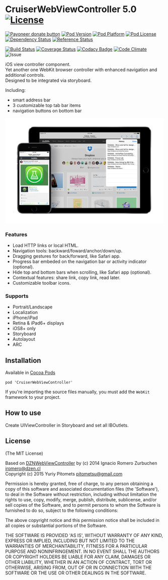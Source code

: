 CruiserWebViewController 5.0 [![License](http://img.shields.io/badge/license-MIT-blue.svg)](http://opensource.org/licenses/MIT)
============================

[![Payoneer donate button](https://img.shields.io/badge/payoneer-donate-yellow.svg)](https://load.payoneer.com/LoadToPage.aspx?email=pitometsu@gmail.com)
[![Pod Version](http://img.shields.io/cocoapods/v/CruiserWebViewController.svg)](https://cocoadocs.org/docsets/CruiserWebViewController)
[![Pod Platform](http://img.shields.io/cocoapods/p/CruiserWebViewController.svg?style=flat)](http://cocoadocs.org/docsets/CruiserWebViewController/)
[![Pod License](http://img.shields.io/cocoapods/l/CruiserWebViewController.svg?style=flat)](https://github.com/Pitometsu/CruiserWebViewController/blob/master/LICENSE)
[![Dependency Status](https://www.versioneye.com/objective-c/cruiserwebviewcontroller/5.0/badge.svg?style=flat)](https://www.versioneye.com/objective-c/cruiserwebviewcontroller)
[![Reference Status](https://www.versioneye.com/objective-c/cruiserwebviewcontroller/reference_badge.svg?style=flat)](https://www.versioneye.com/objective-c/cruiserwebviewcontroller/references)

[![Build Status](http://img.shields.io/travis/Pitometsu/CruiserWebViewController/master.svg?style=flat)](https://travis-ci.org/Pitometsu/CruiserWebViewController)
[![Coverage Status](https://coveralls.io/repos/pitometsu/CruiserWebViewController/badge.png?branch=master)](https://coveralls.io/r/pitometsu/CruiserWebViewController?branch=master)
[![Codacy Badge](https://www.codacy.com/project/badge/25cb5d1410c7497cb057d887d1f3ea23)](https://www.codacy.com/public/Pitometsu/CruiserWebViewController.git)
[![Code Climate](https://codeclimate.com/github/Pitometsu/CruiserWebViewController/badges/gpa.svg)](https://codeclimate.com/github/Pitometsu/CruiserWebViewController)
![Issue](http://issuestats.com/github/pitometsu/CruiserWebViewController/badge/issue)


iOS view controller component.  
Yet another one WebKit browser controller with enhanced navigation and additional controls.  
Designed to be integrated via storyboard.

Including:
- smart address bar
- 3 customizable top tab bar items
- navigation buttons on bottom bar

![CruiserWebViewController](Docs/CruiserWebViewController_screenshot.png)

### Features

* Load HTTP links or local HTML.
* Navigation tools: backward/foward/anchor/down/up.
* Dragging gestures for back/forward, like Safari app.
* Progress bar embeded on the navigation bar or activity indicator (optional).
* Hide top and bottom bars when scrolling, like Safari app (optional).
* Contextual features: share link, copy link, read later.
* Customizable toolbar icons.

### Supports

* Portrait/Landscape
* Localization
* iPhone/iPad
* Retina & iPad6+ displays
* iOS8+ only
* Storyboard
* Autolayout
* ARC

## Installation

Available in [Cocoa Pods](http://cocoapods.org/?q=CruiserWebViewController)

```
pod 'CruiserWebViewController'
```

If you're importing the source files manually, you must add the `WebKit` framework to your project.

## How to use

Create UIViewController in Storyboard and set all IBOutlets.

## License

(The MIT License)

Based on [DZNWebViewController](https://www.cocoacontrols.com/controls/dznwebviewcontroller) by (c) 2014 Ignacio Romero Zurbuchen <iromero@dzen.cl>  
Copyright (c) 2015 Yuriy Pitomets <pitometsu@gmail.com>

Permission is hereby granted, free of charge, to any person obtaining a copy of this software and associated documentation files (the 'Software'), to deal in the Software without restriction, including without limitation the rights to use, copy, modify, merge, publish, distribute, sublicense, and/or sell copies of the Software, and to permit persons to whom the Software is furnished to do so, subject to the following conditions:

The above copyright notice and this permission notice shall be included in all copies or substantial portions of the Software.

THE SOFTWARE IS PROVIDED 'AS IS', WITHOUT WARRANTY OF ANY KIND, EXPRESS OR IMPLIED, INCLUDING BUT NOT LIMITED TO THE WARRANTIES OF MERCHANTABILITY, FITNESS FOR A PARTICULAR PURPOSE AND NONINFRINGEMENT. IN NO EVENT SHALL THE AUTHORS OR COPYRIGHT HOLDERS BE LIABLE FOR ANY CLAIM, DAMAGES OR OTHER LIABILITY, WHETHER IN AN ACTION OF CONTRACT, TORT OR OTHERWISE, ARISING FROM, OUT OF OR IN CONNECTION WITH THE SOFTWARE OR THE USE OR OTHER DEALINGS IN THE SOFTWARE.
